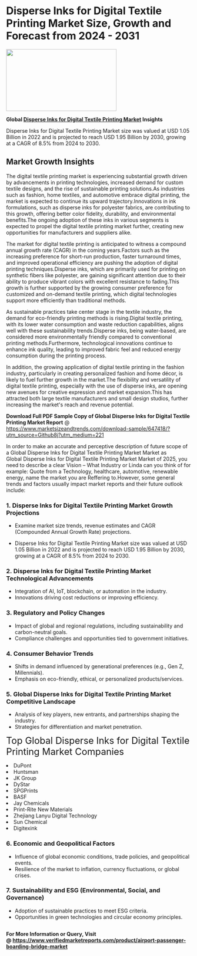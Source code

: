 <H1>Disperse Inks for Digital Textile Printing Market Size, Growth and Forecast from 2024 - 2031</H1><img class="aligncenter size-medium wp-image-584254" src="https://thirdeyenews.in/wp-content/uploads/2024/09/Global-Market-Research-300x168.jpeg" alt="" width="300" height="168" /><p><strong>Global&nbsp;<a href="https://www.marketsizeandtrends.com/download-sample/647418/?utm_source=Github8j?utm_medium=221">Disperse Inks for Digital Textile Printing Market</a> Insights</strong></p><p>Disperse Inks for Digital Textile Printing Market size was valued at USD 1.05 Billion in 2022 and is projected to reach USD 1.95 Billion by 2030, growing at a CAGR of 8.5% from 2024 to 2030.</p><p><h2>Market Growth Insights</h2> <p>The digital textile printing market is experiencing substantial growth driven by advancements in printing technologies, increased demand for custom textile designs, and the rise of sustainable printing solutions.As industries such as fashion, home textiles, and automotive embrace digital printing, the market is expected to continue its upward trajectory.Innovations in ink formulations, such as disperse inks for polyester fabrics, are contributing to this growth, offering better color fidelity, durability, and environmental benefits.The ongoing adoption of these inks in various segments is expected to propel the digital textile printing market further, creating new opportunities for manufacturers and suppliers alike.</p> <p>The market for digital textile printing is anticipated to witness a compound annual growth rate (CAGR) in the coming years.Factors such as the increasing preference for short-run production, faster turnaround times, and improved operational efficiency are pushing the adoption of digital printing techniques.Disperse inks, which are primarily used for printing on synthetic fibers like polyester, are gaining significant attention due to their ability to produce vibrant colors with excellent resistance to fading.This growth is further supported by the growing consumer preference for customized and on-demand textile printing, which digital technologies support more efficiently than traditional methods.</p> <p>As sustainable practices take center stage in the textile industry, the demand for eco-friendly printing methods is rising.Digital textile printing, with its lower water consumption and waste reduction capabilities, aligns well with these sustainability trends.Disperse inks, being water-based, are considered more environmentally friendly compared to conventional printing methods.Furthermore, technological innovations continue to enhance ink quality, leading to improved fabric feel and reduced energy consumption during the printing process.</p> <p>In addition, the growing application of digital textile printing in the fashion industry, particularly in creating personalized fashion and home décor, is likely to fuel further growth in the market.The flexibility and versatility of digital textile printing, especially with the use of disperse inks, are opening new avenues for creative expression and market expansion.This has attracted both large textile manufacturers and small design studios, further increasing the market's reach and revenue potential.</p> <p><span class=""><strong>Download Full PDF Sample Copy of Global Disperse Inks for Digital Textile Printing Market Report</strong> @ <a href="https://www.marketsizeandtrends.com/download-sample/647418/?utm_source=Github8j?utm_medium=221" target="_blank">https://www.marketsizeandtrends.com/download-sample/647418/?utm_source=Github8j?utm_medium=221</a></span></p><p>In order to make an accurate and perceptive description of future scope of a Global&nbsp;Disperse Inks for Digital Textile Printing Market Market as Global&nbsp;Disperse Inks for Digital Textile Printing Market Market of 2025, you need to describe a clear Vision &ndash; What Industry or Linda can you think of for example: Quote from a Technology, healthcare, automotive, renewable energy, name the market you are Reffering to.However, some general trends and factors usually impact market reports and their future outlook include:</p><h3>1.&nbsp;<strong>Disperse Inks for Digital Textile Printing Market Growth Projections</strong></h3><ul><li>Examine market size trends, revenue estimates and CAGR (Compounded Annual Growth Rate) projections.</li><li><p>Disperse Inks for Digital Textile Printing Market size was valued at USD 1.05 Billion in 2022 and is projected to reach USD 1.95 Billion by 2030, growing at a CAGR of 8.5% from 2024 to 2030.</p></li></ul><h3>2.&nbsp;<strong>Disperse Inks for Digital Textile Printing Market Technological Advancements</strong></h3><ul><li>Integration of AI, IoT, blockchain, or automation in the industry.</li><li>Innovations driving cost reductions or improving efficiency.</li></ul><h3>3.&nbsp;<strong>Regulatory and Policy Changes</strong></h3><ul><li>Impact of global and regional regulations, including sustainability and carbon-neutral goals.</li><li>Compliance challenges and opportunities tied to government initiatives.</li></ul><h3>4.&nbsp;<strong>Consumer Behavior Trends</strong></h3><ul><li>Shifts in demand influenced by generational preferences (e.g., Gen Z, Millennials).</li><li>Emphasis on eco-friendly, ethical, or personalized products/services.</li></ul><h3>5.&nbsp;<strong>Global Disperse Inks for Digital Textile Printing Market Competitive Landscape</strong></h3><ul><li>Analysis of key players, new entrants, and partnerships shaping the industry.</li><li>Strategies for differentiation and market penetration.</li></ul><p data-pm-slice="1 1 []"><span style="color: inherit; font-family: inherit; font-size: 25px;">Top Global Disperse Inks for Digital Textile Printing Market Companies</span></p><div class="" data-test-id=""><p><li>DuPont</li><li> Huntsman</li><li> JK Group</li><li> DyStar</li><li> SPGPrints</li><li> BASF</li><li> Jay Chemicals</li><li> Print-Rite New Materials</li><li> Zhejiang Lanyu Digital Technology</li><li> Sun Chemical</li><li> Digitexink</li></p></div><h3>6.&nbsp;<strong>Economic and Geopolitical Factors</strong></h3><ul><li>Influence of global economic conditions, trade policies, and geopolitical events.</li><li>Resilience of the market to inflation, currency fluctuations, or global crises.</li></ul><h3>7.&nbsp;<strong>Sustainability and ESG (Environmental, Social, and Governance)</strong></h3><ul><li>Adoption of sustainable practices to meet ESG criteria.</li><li>Opportunities in green technologies and circular economy principles.</li></ul><h2><strong style="font-size: 14px;">For More Information or Query, Visit @&nbsp;</strong><a style="background-color: #ffffff; font-size: 14px;" href="https://www.marketsizeandtrends.com/report/disperse-inks-for-digital-textile-printing-market/" target="_blank">https://www.verifiedmarketreports.com/product/airport-passenger-boarding-bridge-market</a></h2>